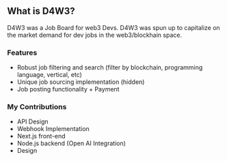## What is D4W3?
D4W3 was a Job Board for web3 Devs. D4W3 was spun up to capitalize on the market demand for dev jobs in the web3/blockhain space. 

### Features
- Robust job filtering and search (filter by blockchain, programming language, vertical, etc)
- Unique job sourcing implementation (hidden)
- Job posting functionality + Payment
  
### My Contributions
- API Design
- Webhook Implementation
- Next.js front-end
- Node.js backend (Open AI Integration)
- Design

